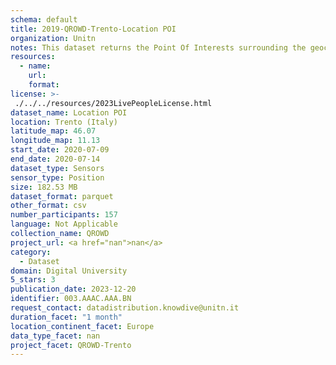 ```yaml
---
schema: default
title: 2019-QROWD-Trento-Location POI
organization: Unitn
notes: This dataset returns the Point Of Interests surrounding the geocoordinates of where the phone is located. POI extracted every 5 minutes.
resources:
  - name: 
    url: 
    format: 
license: >-
 ./../../resources/2023LivePeopleLicense.html
dataset_name: Location POI
location: Trento (Italy)
latitude_map: 46.07
longitude_map: 11.13
start_date: 2020-07-09
end_date: 2020-07-14
dataset_type: Sensors
sensor_type: Position
size: 182.53 MB
dataset_format: parquet
other_format: csv
number_participants: 157
language: Not Applicable
collection_name: QROWD
project_url: <a href="nan">nan</a>
category: 
  - Dataset
domain: Digital University
5_stars: 3
publication_date: 2023-12-20
identifier: 003.AAAC.AAA.BN
request_contact: datadistribution.knowdive@unitn.it
duration_facet: "1 month"
location_continent_facet: Europe
data_type_facet: nan
project_facet: QROWD-Trento
---
```

